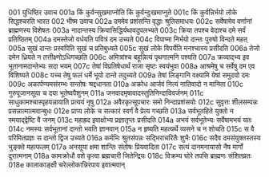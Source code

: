 001  	युधिष्ठिर उवाच
001a	किं कुर्वन्सुखमाप्नोति किं कुर्वन्दुःखमाप्नुते
001c	किं कुर्वन्निर्भयो लोके सिद्धश्चरति भारत
002  	भीष्म उवाच
002a	दममेव प्रशंसन्ति वृद्धाः श्रुतिसमाधयः
002c	सर्वेषामेव वर्णानां ब्राह्मणस्य विशेषतः
003a	नादान्तस्य क्रियासिद्धिर्यथावदुपलभ्यते
003c	क्रिया तपश्च वेदाश्च दमे सर्वं प्रतिष्ठितम्
004a	दमस्तेजो वर्धयति पवित्रं दम उच्यते
004c	विपाप्मा निर्भयो दान्तः पुरुषो विन्दते महत्
005a	सुखं दान्तः प्रस्वपिति सुखं च प्रतिबुध्यते
005c	सुखं लोके विपर्येति मनश्चास्य प्रसीदति
006a	तेजो दमेन ध्रियते न तत्तीक्ष्णोऽधिगच्छति
006c	अमित्रांश्च बहून्नित्यं पृथगात्मनि पश्यति
007a	क्रव्याद्भ्य इव भूतानामदान्तेभ्यः सदा भयम्
007c	तेषां विप्रतिषेधार्थं राजा सृष्टः स्वयंभुवा
008a	आश्रमेषु च सर्वेषु दम एव विशिष्यते
008c	यच्च तेषु फलं धर्मे भूयो दान्ते तदुच्यते
009a	तेषां लिङ्गानि वक्ष्यामि येषां समुदयो दमः
009c	अकार्पण्यमसंरम्भः सन्तोषः श्रद्दधानता
010a	अक्रोध आर्जवं नित्यं नातिवादो न मानिता
010c	गुरुपूजानसूया च दया भूतेष्वपैशुनम्
011a	जनवादमृषावादस्तुतिनिन्दाविवर्जनम्
011c	साधुकामश्चास्पृहयन्नायाति प्रत्ययं नृषु
012a	अवैरकृत्सूपचारः समो निन्दाप्रशंसयोः
012c	सुवृत्तः शीलसम्पन्नः प्रसन्नात्मात्मवान्बुधः
012e	प्राप्य लोके च सत्कारं स्वर्गं वै प्रेत्य गच्छति
013a	सर्वभूतहिते युक्तो न स्मयाद्द्वेष्टि वै जनम्
013c	महाह्रद इवाक्षोभ्य प्रज्ञातृप्तः प्रसीदति
014a	अभयं सर्वभूतेभ्यः सर्वेषामभयं यतः
014c	नमस्यः सर्वभूतानां दान्तो भवति ज्ञानवान्
015a	न हृष्यति महत्यर्थे व्यसने च न शोचति
015c	स वै परिमितप्रज्ञः स दान्तो द्विज उच्यते
016a	कर्मभिः श्रुतसंपन्नः सद्भिराचरितैः शुभैः
016c	सदैव दमसंयुक्तस्तस्य भुङ्क्ते महत्फलम्
017a	अनसूया क्षमा शान्तिः संतोषः प्रियवादिता
017c	सत्यं दानमनायासो नैष मार्गो दुरात्मनाम्
018a	कामक्रोधौ वशे कृत्वा ब्रह्मचारी जितेन्द्रियः
018c	विक्रम्य घोरे तपसि ब्राह्मणः संशितव्रतः
018e	कालाकाङ्क्षी चरेल्लोकान्निरपाय इवात्मवान्

